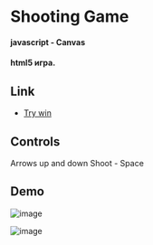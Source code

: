 # Shooting Game

#### javascript - Canvas
#### html5 игра.


## Link

 - [Try win](https://daniil861.github.io/try_win/)
 
## Controls
Arrows up and down
Shoot - Space

## Demo

![image](https://user-images.githubusercontent.com/90471703/232840136-948fca9c-d60e-4ce3-8265-b057aae7fa2b.png)

![image](https://user-images.githubusercontent.com/90471703/232840460-2d8f8de7-c2c8-4b6c-826c-0835149729ab.png)

